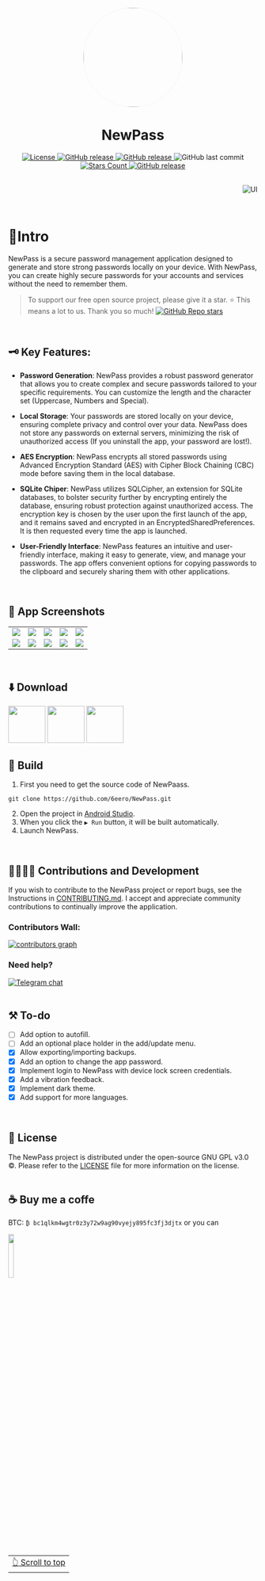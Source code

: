 <div align="center">
    <img width="200" height="200" style="display: block; border: 1px solid #f5f5f5; border-radius: 9999px;" src="https://github.com/6eero/NewPass/assets/114809573/77aeeea8-5440-433b-8621-2a5b54173896">
</div>

<div align="center">
    <h1>NewPass</h1>
</div>

<div align="center">
    <a href="LICENSE">
        <img src="https://img.shields.io/github/license/6eero/newpass.svg?color=D0BCFF&style=for-the-badge&logo=gitbook&logoColor=ebebf0&labelColor=23232F" alt="License">
    </a>
    <a href="https://f-droid.org/packages/com.gero.newpass/">
        <img src="https://img.shields.io/f-droid/v/com.gero.newpass.svg?logo=F-Droid&color=D0BCFF&style=for-the-badge&logoColor=ebebf0&labelColor=23232F" alt="GitHub release">
    </a>
    <a href="https://github.com/6eero/NewPass/releases">
        <img src="https://img.shields.io/github/v/release/6eero/NewPass?color=D0BCFF&style=for-the-badge&logo=github&logoColor=ebebf0&labelColor=23232F" alt="GitHub release">
    </a>
    <img alt="GitHub last commit" src="https://img.shields.io/github/last-commit/6eero/NewPass?color=D0BCFF&style=for-the-badge&logo=pkgsrc&logoColor=ebebf0&labelColor=23232F">
    <a href="https://github.com/6eero/NewPass/stargazers">
        <img src="https://img.shields.io/github/stars/6eero/NewPass.svg?color=D0BCFF&style=for-the-badge&logo=apachespark&logoColor=ebebf0&labelColor=23232F" alt="Stars Count">
    </a>
    <a href="https://github.com/6eero/NewPass/releases">
        <img src="https://img.shields.io/github/downloads/6eero/NewPass/total.svg?color=D0BCFF&style=for-the-badge&logo=github&logoColor=ebebf0&labelColor=23232F" alt="GitHub release">
    </a>
</div>
<br>
<p align="right">
    <img src="https://github.com/6eero/NewPass/assets/114809573/72a2d172-8b44-4bf9-bc70-573284ea1e1a" title="UI">
</p>
<br>


# 📍Intro
NewPass is a secure password management application designed to generate and store strong passwords locally on your device. With NewPass, you can create highly secure passwords for your accounts and services without the need to remember them.
> To support our free open source project, please give it a star. ⭐
> This means a lot to us. Thank you so much! [![GitHub Repo stars](https://img.shields.io/github/stars/6eero/NewPass?style=social)](https://github.com/6eero/NewPass/stargazers)
<br>

## 🗝️ Key Features:
- **Password Generation**: NewPass provides a robust password generator that allows you to create complex and secure passwords tailored to your specific requirements. You can customize the length and the character set (Uppercase, Numbers and Special).

- **Local Storage**: Your passwords are stored locally on your device, ensuring complete privacy and control over your data. NewPass does not store any passwords on external servers, minimizing the risk of unauthorized access (If you uninstall the app, your password are lost!).

- **AES Encryption**: NewPass encrypts all stored passwords using Advanced Encryption Standard (AES) with Cipher Block Chaining (CBC) mode before saving them in the local database.

- **SQLite Chiper**: NewPass utilizes SQLCipher, an extension for SQLite databases, to bolster security further by encrypting entirely the database, ensuring robust protection against unauthorized access. The encryption key is chosen by the user upon the first launch of the app, and it remains saved and encrypted in an EncryptedSharedPreferences. It is then requested every time the app is launched. 

- **User-Friendly Interface**: NewPass features an intuitive and user-friendly interface, making it easy to generate, view, and manage your passwords. The app offers convenient options for copying passwords to the clipboard and securely sharing them with other applications.
<br>

## 📸 App Screenshots
<table>
  <tr>
    <td><img src="https://github.com/6eero/NewPass/blob/master/fastlane/metadata/android/en-US/images/phoneScreenshots/dark_1.png"></td>
    <td><img src="https://github.com/6eero/NewPass/blob/master/fastlane/metadata/android/en-US/images/phoneScreenshots/dark_2.png"></td>
    <td><img src="https://github.com/6eero/NewPass/blob/master/fastlane/metadata/android/en-US/images/phoneScreenshots/dark_3.png"></td>
    <td><img src="https://github.com/6eero/NewPass/blob/master/fastlane/metadata/android/en-US/images/phoneScreenshots/dark_4.png"></td>
    <td><img src="https://github.com/6eero/NewPass/blob/master/fastlane/metadata/android/en-US/images/phoneScreenshots/dark_5.png"></td>
  </tr>
  <tr>
    <td><img src="https://github.com/6eero/NewPass/blob/master/fastlane/metadata/android/en-US/images/phoneScreenshots/light_1.png"></td>
    <td><img src="https://github.com/6eero/NewPass/blob/master/fastlane/metadata/android/en-US/images/phoneScreenshots/light_2.png"></td>
    <td><img src="https://github.com/6eero/NewPass/blob/master/fastlane/metadata/android/en-US/images/phoneScreenshots/light_3.png"></td>
    <td><img src="https://github.com/6eero/NewPass/blob/master/fastlane/metadata/android/en-US/images/phoneScreenshots/light_4.png"></td>
    <td><img src="https://github.com/6eero/NewPass/blob/master/fastlane/metadata/android/en-US/images/phoneScreenshots/light_5.png"></td>
  </tr>
</table>
<br>



## ⬇️ Download 
[<img src="https://fdroid.gitlab.io/artwork/badge/get-it-on.png" height="75">](https://f-droid.org/packages/com.gero.newpass/)
[<img src="https://s1.ax1x.com/2023/01/12/pSu1a36.png" height="75">](https://github.com/6eero/NewPass/releases)
[<img src="https://github.com/6eero/NewPass/assets/114809573/113b2ce8-fd57-490e-bce0-9db1e55f52ba" height="75">](https://apt.izzysoft.de/fdroid/index/apk/com.gero.newpass/)
<br>

## 🧱 Build
1. First you need to get the source code of NewPaass.
```
git clone https://github.com/6eero/NewPass.git
```
2. Open the project in [Android Studio](https://developer.android.com/studio).
3. When you click the `▶ Run` button, it will be built automatically.
4. Launch NewPass.
<br>

## 🫱🏻‍🫲🏼 Contributions and Development
If you wish to contribute to the NewPass project or report bugs, see the Instructions in [CONTRIBUTING.md](https://github.com/6eero/NewPass/blob/master/CONTRIBUTING.md).
I accept and appreciate community contributions to continually improve the application.

### Contributors Wall:

<a href="https://github.com/6eero/NewPass/graphs/contributors">
  <img alt="contributors graph" src=" " />
</a>
<br>

### Need help?

[![Telegram chat](https://img.shields.io/badge/Telegram-2CA5E0?style=for-the-badge&logo=telegram&logoColor=white)](https://t.me/geroed)
<br>
<br>

## ⚒️ To-do
- [ ] Add option to autofill.
- [ ] Add an optional place holder in the add/update menu.
- [x] Allow exporting/importing backups.
- [x] Add an option to change the app password.
- [x] Implement login to NewPass with device lock screen credentials.
- [x] Add a vibration feedback.
- [x] Implement dark theme.
- [x] Add support for more languages.
<br>

## 📜 License
The NewPass project is distributed under the open-source GNU GPL v3.0 ©. Please refer to the [LICENSE](https://github.com/6eero/NewPass/blob/master/LICENSE) file for more information on the license.
<br>
<br>

## ☕ Buy me a coffe
BTC: `₿ bc1qlkm4wgtr0z3y72w9ag90vyejy895fc3fj3djtx` or you can
<p>
<a href="https://www.paypal.com/paypalme/geeero">
<img width="15%" src="https://raw.githubusercontent.com/oneHamidreza/Meow-Framework-MVVM/master/Resources/img_support.png"/>
</a>
</p>
<br>
<br>

<div align="right">
<table><td> 
<a href="#start-of-content">👆 Scroll to top</a>
</td></table> 
</div>
